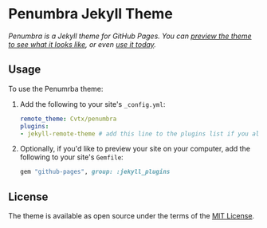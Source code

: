 # Penumbra Jekyll Theme

*Penumbra is a Jekyll theme for GitHub Pages. You can [preview the theme to see what it looks like](http://cvtx.github.io/penumbra), or even [use it today](#usage).*

## Usage

To use the Penumrba theme:

1. Add the following to your site's `_config.yml`:

    ```yml
    remote_theme: Cvtx/penumbra
    plugins:
    - jekyll-remote-theme # add this line to the plugins list if you already have one
    ```
    
2. Optionally, if you'd like to preview your site on your computer, add the following to your site's `Gemfile`:

    ```ruby
    gem "github-pages", group: :jekyll_plugins
    ```

## License

The theme is available as open source under the terms of the [MIT License](https://opensource.org/licenses/MIT).

